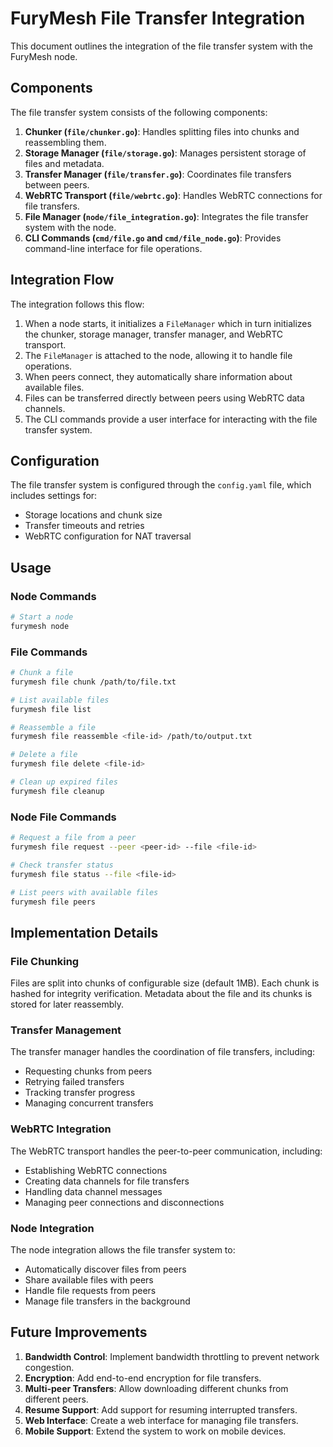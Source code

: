 # FuryMesh File Transfer Integration

This document outlines the integration of the file transfer system with the FuryMesh node.

## Components

The file transfer system consists of the following components:

1. **Chunker (`file/chunker.go`)**: Handles splitting files into chunks and reassembling them.
2. **Storage Manager (`file/storage.go`)**: Manages persistent storage of files and metadata.
3. **Transfer Manager (`file/transfer.go`)**: Coordinates file transfers between peers.
4. **WebRTC Transport (`file/webrtc.go`)**: Handles WebRTC connections for file transfers.
5. **File Manager (`node/file_integration.go`)**: Integrates the file transfer system with the node.
6. **CLI Commands (`cmd/file.go` and `cmd/file_node.go`)**: Provides command-line interface for file operations.

## Integration Flow

The integration follows this flow:

1. When a node starts, it initializes a `FileManager` which in turn initializes the chunker, storage manager, transfer manager, and WebRTC transport.
2. The `FileManager` is attached to the node, allowing it to handle file operations.
3. When peers connect, they automatically share information about available files.
4. Files can be transferred directly between peers using WebRTC data channels.
5. The CLI commands provide a user interface for interacting with the file transfer system.

## Configuration

The file transfer system is configured through the `config.yaml` file, which includes settings for:

- Storage locations and chunk size
- Transfer timeouts and retries
- WebRTC configuration for NAT traversal

## Usage

### Node Commands

```bash
# Start a node
furymesh node
```

### File Commands

```bash
# Chunk a file
furymesh file chunk /path/to/file.txt

# List available files
furymesh file list

# Reassemble a file
furymesh file reassemble <file-id> /path/to/output.txt

# Delete a file
furymesh file delete <file-id>

# Clean up expired files
furymesh file cleanup
```

### Node File Commands

```bash
# Request a file from a peer
furymesh file request --peer <peer-id> --file <file-id>

# Check transfer status
furymesh file status --file <file-id>

# List peers with available files
furymesh file peers
```

## Implementation Details

### File Chunking

Files are split into chunks of configurable size (default 1MB). Each chunk is hashed for integrity verification. Metadata about the file and its chunks is stored for later reassembly.

### Transfer Management

The transfer manager handles the coordination of file transfers, including:

- Requesting chunks from peers
- Retrying failed transfers
- Tracking transfer progress
- Managing concurrent transfers

### WebRTC Integration

The WebRTC transport handles the peer-to-peer communication, including:

- Establishing WebRTC connections
- Creating data channels for file transfers
- Handling data channel messages
- Managing peer connections and disconnections

### Node Integration

The node integration allows the file transfer system to:

- Automatically discover files from peers
- Share available files with peers
- Handle file requests from peers
- Manage file transfers in the background

## Future Improvements

1. **Bandwidth Control**: Implement bandwidth throttling to prevent network congestion.
2. **Encryption**: Add end-to-end encryption for file transfers.
3. **Multi-peer Transfers**: Allow downloading different chunks from different peers.
4. **Resume Support**: Add support for resuming interrupted transfers.
5. **Web Interface**: Create a web interface for managing file transfers.
6. **Mobile Support**: Extend the system to work on mobile devices.
